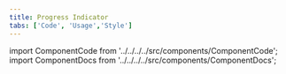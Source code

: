```yaml
---
title: Progress Indicator
tabs: ['Code', 'Usage','Style']
---
```


import ComponentCode from '../../../../src/components/ComponentCode';
import ComponentDocs from '../../../../src/components/ComponentDocs';


<component
    name="Progress indicator"
    component="progress-indicator"
    variation="progress-indicator"
    experimental="true"
    hasReactVersion="true"
    >
</ComponentCode>
<ComponentDocs component="progress-indicator" experimental="true"></ComponentDocs>
